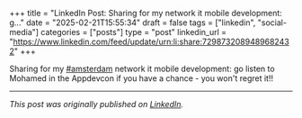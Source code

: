 +++
title = "LinkedIn Post: Sharing for my network it mobile development: g..."
date = "2025-02-21T15:55:34"
draft = false
tags = ["linkedin", "social-media"]
categories = ["posts"]
type = "post"
linkedin_url = "https://www.linkedin.com/feed/update/urn:li:share:7298732089489682432"
+++

Sharing for my [#amsterdam](https://www.linkedin.com/feed/hashtag/amsterdam) network it mobile development: go listen to Mohamed in the Appdevcon if you have a chance - you won't regret it!!

---

*This post was originally published on [LinkedIn](https://www.linkedin.com/in/adrianmoreno/recent-activity/all/).*